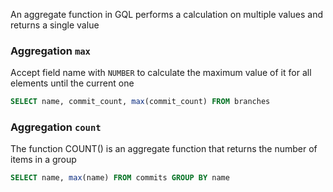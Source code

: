 An aggregate function in GQL performs a calculation on multiple values and returns a single value

### Aggregation `max`
Accept field name with `NUMBER` to calculate the maximum value of it for all elements until the current one

```sql
SELECT name, commit_count, max(commit_count) FROM branches
```

### Aggregation `count`
The function COUNT() is an aggregate function that returns the number of items in a group

```sql
SELECT name, max(name) FROM commits GROUP BY name
```